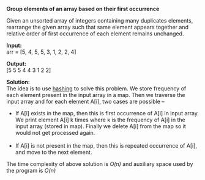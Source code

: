 **Group elements of an array based on their first occurrence**

Given an unsorted array of integers containing many duplicates elements, rearrange the given array such that same element appears together and relative order of first occurrence of each element remains unchanged.

**Input:**  
arr = [5, 4, 5, 5, 3, 1, 2, 2, 4]  

**Output:**  
[5 5 5 4 4 3 1 2 2]

**Solution:**  
The idea is to use <a href="https://www.techiedelight.com/hashing-in-data-structure/" target="_blank" rel="noopener noreferrer">hashing</a> to solve this problem. We store frequency of each element present in the input array in a map. Then we traverse the input array and for each element A[i], two cases are possible –</p>
<ul>
<li>If A[i] exists in the map, then this is first occurrence of A[i] in input array. We print element A[i] k times where k is the frequency of A[i] in the input array (stored in map). Finally we delete A[i] from the map so it would not get processed again.<br>
&nbsp;</li>
<li>If A[i] is not present in the map, then this is repeated occurrence of A[i], and move to the next element.</li>
</ul>

The time complexity of above solution is _O(n)_ and auxiliary space used by the program is _O(n)_